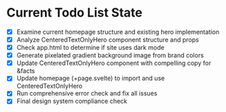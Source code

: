 <!-- DO NOT EDIT - Managed by todo_list tool -->
<!-- Updated: 2025-09-28T08:52:56.609Z -->

# Current Todo List State

- [x] Examine current homepage structure and existing hero implementation
- [x] Analyze CenteredTextOnlyHero component structure and props
- [x] Check app.html to determine if site uses dark mode
- [x] Generate pixelated gradient background image from brand colors
- [x] Update CenteredTextOnlyHero component with compelling copy for &facts
- [x] Update homepage (+page.svelte) to import and use CenteredTextOnlyHero
- [x] Run comprehensive error check and fix all issues
- [x] Final design system compliance check

